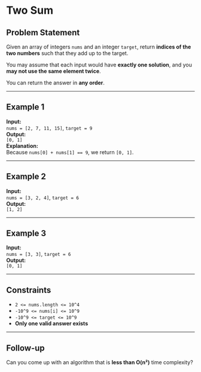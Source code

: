 # Two Sum

## Problem Statement

Given an array of integers `nums` and an integer `target`, return **indices of the two numbers** such that they add up to the target.

You may assume that each input would have **exactly one solution**, and you **may not use the same element twice**.

You can return the answer in **any order**.

---

## Example 1
**Input:**  
`nums = [2, 7, 11, 15]`, `target = 9`  
**Output:**  
`[0, 1]`  
**Explanation:**  
Because `nums[0] + nums[1] == 9`, we return `[0, 1]`.

---

## Example 2
**Input:**  
`nums = [3, 2, 4]`, `target = 6`  
**Output:**  
`[1, 2]`

---

## Example 3
**Input:**  
`nums = [3, 3]`, `target = 6`  
**Output:**  
`[0, 1]`

---

## Constraints

- `2 <= nums.length <= 10^4`  
- `-10^9 <= nums[i] <= 10^9`  
- `-10^9 <= target <= 10^9`  
- **Only one valid answer exists**

---

## Follow-up

Can you come up with an algorithm that is **less than O(n²)** time complexity?

